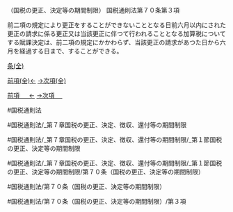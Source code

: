 （国税の更正、決定等の期間制限）
国税通則法第７０条第３項

前二項の規定により更正をすることができないこととなる日前六月以内にされた更正の請求に係る更正又は当該更正に伴つて行われることとなる加算税についてする賦課決定は、前二項の規定にかかわらず、当該更正の請求があつた日から六月を経過する日まで、することができる。

[条(全)](国税通則法＿＿＿＿＿第７０条_.md)

[前項(全)←](国税通則法＿＿＿＿＿第７０条第２項_.md)    [→次項(全)](国税通則法＿＿＿＿＿第７０条第４項_.md)

[前項 　 ←](国税通則法＿＿＿＿＿第７０条第２項.md)    [→次項 　 ](国税通則法＿＿＿＿＿第７０条第４項.md)



#国税通則法

#国税通則法/_第７章国税の更正、決定、徴収、還付等の期間制限

#国税通則法/_第７章国税の更正、決定、徴収、還付等の期間制限/_第１節国税の更正、決定等の期間制限

#国税通則法/_第７章国税の更正、決定、徴収、還付等の期間制限/_第１節国税の更正、決定等の期間制限/第７０条（国税の更正、決定等の期間制限）

#国税通則法/第７０条（国税の更正、決定等の期間制限）

#国税通則法/第７０条（国税の更正、決定等の期間制限）/第３項

